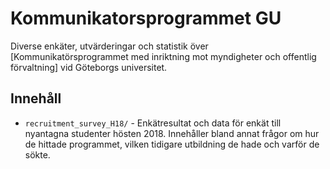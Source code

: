 # Kommunikatorsprogrammet GU
Diverse enkäter, utvärderingar och statistik över [Kommunikatörsprogrammet med inriktning mot myndigheter och offentlig förvaltning] vid Göteborgs universitet.

## Innehåll

* ``recruitment_survey_H18/`` - Enkätresultat och data för enkät till nyantagna studenter hösten 2018. Innehåller bland annat frågor om hur de hittade programmet, vilken tidigare utbildning de hade och varför de sökte. 

